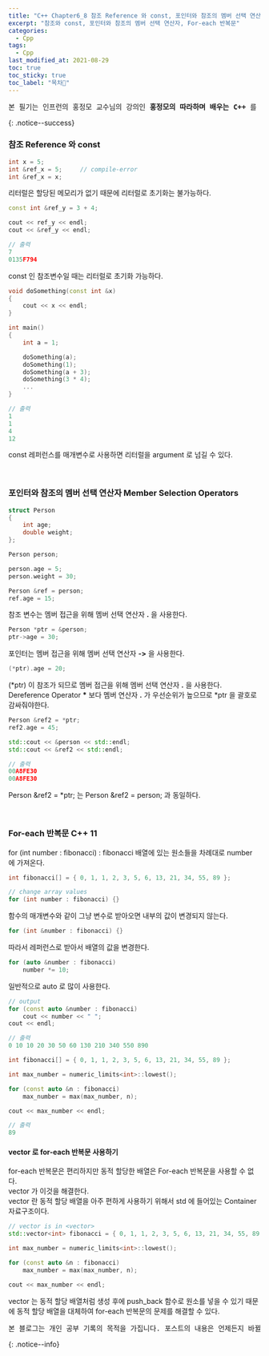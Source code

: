 ```yaml
---
title: "C++ Chapter6_8 참조 Reference 와 const, 포인터와 참조의 멤버 선택 연산자 Member Selection Operators, For-each 반복문 C++ 11"
excerpt: "참조와 const, 포인터와 참조의 멤버 선택 연산자, For-each 반복문"
categories:
  - Cpp
tags:
  - Cpp
last_modified_at: 2021-08-29
toc: true
toc_sticky: true
toc_label: "목차👀"
---
```


<pre>본 필기는 인프런의 홍정모 교수님의 강의인 <b>홍정모의 따라하며 배우는 C++</b> 를 듣고 작성합니다.</pre>{: .notice--success}

### 참조 Reference 와 const
```cpp
int x = 5;
int &ref_x = 5;     // compile-error
int &ref_x = x;		
```
리터럴은 할당된 메모리가 없기 때문에 리터럴로 초기화는 불가능하다. 

```cpp
const int &ref_y = 3 + 4;	

cout << ref_y << endl;
cout << &ref_y << endl;

// 출력
7
0135F794
```
const 인 참조변수일 때는 리터럴로 초기화 가능하다.

```cpp
void doSomething(const int &x)
{
    cout << x << endl;
}

int main()
{
    int a = 1;

    doSomething(a);
    doSomething(1);			
    doSomething(a + 3);
    doSomething(3 * 4);
    ...
}

// 출력
1
1
4
12
```
const 레퍼런스를 매개변수로 사용하면 리터럴을 argument 로 넘길 수 있다.

<br>

### 포인터와 참조의 멤버 선택 연산자 Member Selection Operators
```cpp
struct Person
{
    int age;
    double weight;
};
```

```cpp
Person person;

person.age = 5;
person.weight = 30;

Person &ref = person;
ref.age = 15;
```
참조 변수는 멤버 접근을 위해 멤버 선택 연산자 **.** 을 사용한다.

```cpp
Person *ptr = &person;
ptr->age = 30;		
```
포인터는 멤버 접근을 위해 멤버 선택 연산자 **->** 을 사용한다.

```cpp
(*ptr).age = 20;	
```
(*ptr) 이 참조가 되므로 멤버 접근을 위해 멤버 선택 연산자 **.** 을 사용한다.     
Dereference Operator **\*** 보다 멤버 연산자 **.** 가 우선순위가 높으므로 *ptr 을 괄호로 감싸줘야한다.

```cpp
Person &ref2 = *ptr;
ref2.age = 45;

std::cout << &person << std::endl;
std::cout << &ref2 << std::endl;

// 출력
00A8FE30
00A8FE30
```
Person &ref2 = *ptr; 는 Person &ref2 = person; 과 동일하다.

<br>

### For-each 반복문 C++ 11
for (int number : fibonacci) : fibonacci 배열에 있는 원소들을 차례대로 number 에 가져온다.


```cpp
int fibonacci[] = { 0, 1, 1, 2, 3, 5, 6, 13, 21, 34, 55, 89 };

// change array values
for (int number : fibonacci) {}
```
함수의 매개변수와 같이 그냥 변수로 받아오면 내부의 값이 변경되지 않는다.

```cpp
for (int &number : fibonacci) {}	
```
따라서 레퍼런스로 받아서 배열의 값을 변경한다.

```cpp
for (auto &number : fibonacci)	
    number *= 10;
```
일반적으로 auto 로 많이 사용한다.

```cpp
// output
for (const auto &number : fibonacci)
    cout << number << " ";
cout << endl;

// 출력
0 10 10 20 30 50 60 130 210 340 550 890
```

```cpp
int fibonacci[] = { 0, 1, 1, 2, 3, 5, 6, 13, 21, 34, 55, 89 };

int max_number = numeric_limits<int>::lowest();

for (const auto &n : fibonacci)
    max_number = max(max_number, n);

cout << max_number << endl;

// 출력
89
```

#### vector 로 for-each 반복문 사용하기
for-each 반복문은 편리하지만 동적 할당한 배열은 For-each 반복문을 사용할 수 없다.    
vector 가 이것을 해결한다.     
vector 란 동적 할당 배열을 아주 편하게 사용하기 위해서 std 에 들어있는 Container 자료구조이다.

```cpp
// vector is in <vector>
std::vector<int> fibonacci = { 0, 1, 1, 2, 3, 5, 6, 13, 21, 34, 55, 89 };

int max_number = numeric_limits<int>::lowest();

for (const auto &n : fibonacci)
    max_number = max(max_number, n);

cout << max_number << endl;
```
vector 는 동적 할당 배열처럼 생성 후에 push_back 함수로 원소를 넣을 수 있기 때문에 동적 할당 배열을 대체하여 for-each 반복문의 문제를 해결할 수 있다.

<pre>본 블로그는 개인 공부 기록의 목적을 가집니다. 포스트의 내용은 언제든지 바뀔 수 있습니다.</pre>{: .notice--info}